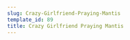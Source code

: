 ```yaml
---
slug: Crazy-Girlfriend-Praying-Mantis
template_id: 89
title: Crazy Girlfriend Praying Mantis
---
```

